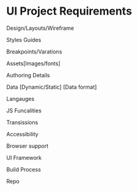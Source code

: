# UI Project Requirements
Design/Layouts/Wireframe

Styles Guides

Breakpoints/Varations

Assets[Images/fonts]

Authoring Details 

Data [Dynamic/Static] [Data format]

Langauges 

JS Funcalities 

Transissions 

Accessibility 

Browser support

UI Framework

Build Process

Repo 
